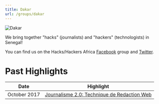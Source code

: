 ```yaml
---
title: Dakar
url: /groups/dakar
---
```


![Dakar](/content-images/group-images/dakar.jpeg)

We bring together "hacks" (journalists) and "hackers" (technologists) in Senegal!

You can find us on the Hacks/Hackers Africa [Facebook](https://www.facebook.com/HacksHackersAfrica/) group and [Twitter](https://twitter.com/hhafrica).

# Past Highlights

| **Date**  | **Highlight** |  
|-----------|---------------|  
| October 2017 | [Journalisme 2.0: Technique de Redaction Web](https://www.facebook.com/events/415549398956527/) |
